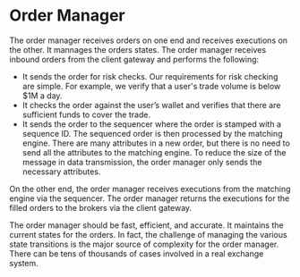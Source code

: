 # Order Manager
The order manager receives orders on one end and receives executions on the other. It mannages the orders states. 
The order manager receives inbound orders from the client gateway and performs the following:
-   It sends the order for risk checks. Our requirements for risk checking are simple. For example, we verify that a user's trade volume is below $1M a day.
-   It checks the order against the user’s wallet and verifies that there are sufficient funds to cover the trade.
-   It sends the order to the sequencer where the order is stamped with a sequence ID. The sequenced order is then processed by the matching engine. There are many attributes in a new order, but there is no need to send all the attributes to the matching engine. To reduce the size of the message in data transmission, the order manager only sends the necessary attributes.

On the other end, the order manager receives executions from the matching engine via the sequencer. The order manager returns the executions for the filled orders to the brokers via the client gateway.

The order manager should be fast, efficient, and accurate. It maintains the current states for the orders. In fact, the challenge of managing the various state transitions is the major source of complexity for the order manager. There can be tens of thousands of cases involved in a real exchange system. 